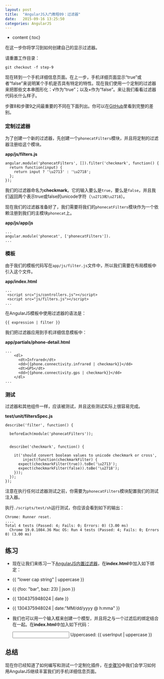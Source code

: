 ```yaml
---
layout: post
title:  "AngularJS入门教程09：过滤器"
date:   2015-09-16 13:25:50
categories: AngularJS
---
```


* content
{:toc}

在这一步你将学习到如何创建自己的显示过滤器。

请重置工作目录：

    git checkout -f step-9

现在转到一个手机详细信息页面。在上一步，手机详细页面显示“true”或者“false”来说明某个手机是否具有特定的特性。现在我们使用一个定制的过滤器来把那些文本串图形化：√作为“true”；以及×作为“false”。来让我们看看过滤器代码长什么样子。

步骤8和步骤9之间最重要的不同在下面列出。你可以在[GitHub][]里看到完整的差别。

### 定制过滤器

为了创建一个新的过滤器，先创建一个`phonecatFilters`模块，并且将定制的过滤器注册给这个模块。

**app/js/filters.js**

    angular.module('phonecatFilters', []).filter('checkmark', function() {
      return function(input) {
        return input ? '\u2713' : '\u2718';
      };
    });

我们的过滤器命名为**checkmark**。它的输入要么是`true`，要么是`false`，并且我们返回两个表示true或false的unicode字符（`\u2713和\u2718`）。

现在我们的过滤器准备好了，我们需要将我们的`phonecatFilters`模块作为一个依赖注册到我们的主模块`phonecat`上。

**app/js/app/js**

    ...
    angular.module('phonecat', ['phonecatFilters']).
    ...

### 模板

由于我们的模板代码写在`app/js/filter.js`文件中，所以我们需要在布局模板中引入这个文件。

**app/index.html**

    ...
     <script src="js/controllers.js"></script>
     <script src="js/filters.js"></script>
    ...

在AngularJS模板中使用过滤器的语法是：

    {{ expression | filter }}

我们把过滤器应用到手机详细信息模板中：

**app/partials/phone-detail.html**

    ...
        <dl>
          <dt>Infrared</dt>
          <dd>{{phone.connectivity.infrared | checkmark}}</dd>
          <dt>GPS</dt>
          <dd>{{phone.connectivity.gps | checkmark}}</dd>
        </dl>
    ...

### 测试
过滤器和其他组件一样，应该被测试，并且这些测试实际上很容易完成。

**test/unit/filtersSpec.js**

    describe('filter', function() {

      beforeEach(module('phonecatFilters'));


      describe('checkmark', function() {

        it('should convert boolean values to unicode checkmark or cross',
            inject(function(checkmarkFilter) {
          expect(checkmarkFilter(true)).toBe('\u2713');
          expect(checkmarkFilter(false)).toBe('\u2718');
        }));
      });
    });

注意在执行任何过滤器测试之前，你需要为`phonecatFilters`模块配置我们的测试注入器。

执行`./scripts/test/sh`运行测试，你应该会看到如下的输出：

    Chrome: Runner reset.
    ....
    Total 4 tests (Passed: 4; Fails: 0; Errors: 0) (3.00 ms)
      Chrome 19.0.1084.36 Mac OS: Run 4 tests (Passed: 4; Fails: 0; Errors 0) (3.00 ms)

## 练习

*    现在让我们来练习一下[AngularJS内置过滤器][ng.$filter]，在**index.html**中加入如下绑定：
  *  {{ "lower cap string" | uppercase }}
  *  {{ {foo: "bar", baz: 23} | json }}
  *  {{ 1304375948024 | date }}
  *  {{ 1304375948024 | date:"MM/dd/yyyy @ h:mma" }}

*    我们也可以用一个输入框来创建一个模型，并且将之与一个过滤后的绑定结合在一起。在**index.html**中加入如下代码：

        <input ng-model="userInput"> Uppercased: {{ userInput | uppercase }}

## 总结

现在你已经知道了如何编写和测试一个定制化插件，在[步骤10][step_10]中我们会学习如何用AngularJS继续丰富我们的手机详细信息页面。

[GitHub]: https://github.com/angular/angular-phonecat/compare/step-8...step-9
[ng.$filter]: http://code.angularjs.org/1.1.0/docs/api/ng.$filter
[step_10]: http://angularjs.cn/A00d
